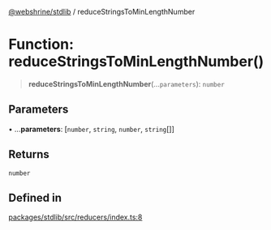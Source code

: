 [@webshrine/stdlib](../globals.md) / reduceStringsToMinLengthNumber

# Function: reduceStringsToMinLengthNumber()

> **reduceStringsToMinLengthNumber**(...`parameters`): `number`

## Parameters

• ...**parameters**: [`number`, `string`, `number`, `string`[]]

## Returns

`number`

## Defined in

[packages/stdlib/src/reducers/index.ts:8](https://github.com/webshrine/webshrine/blob/0e16c5948921e0c95cce645760c4a8b0855b196b/packages/stdlib/src/reducers/index.ts#L8)
